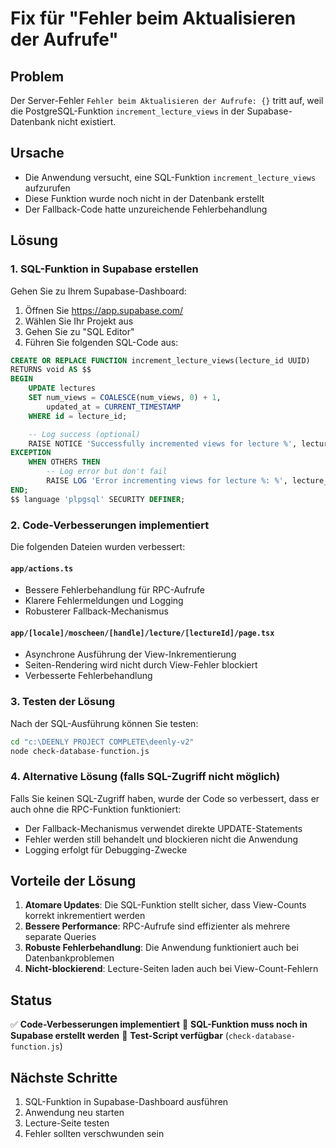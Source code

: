 # Fix für "Fehler beim Aktualisieren der Aufrufe"

## Problem

Der Server-Fehler `Fehler beim Aktualisieren der Aufrufe: {}` tritt auf, weil die PostgreSQL-Funktion `increment_lecture_views` in der Supabase-Datenbank nicht existiert.

## Ursache

- Die Anwendung versucht, eine SQL-Funktion `increment_lecture_views` aufzurufen
- Diese Funktion wurde noch nicht in der Datenbank erstellt
- Der Fallback-Code hatte unzureichende Fehlerbehandlung

## Lösung

### 1. SQL-Funktion in Supabase erstellen

Gehen Sie zu Ihrem Supabase-Dashboard:

1. Öffnen Sie https://app.supabase.com/
2. Wählen Sie Ihr Projekt aus
3. Gehen Sie zu "SQL Editor"
4. Führen Sie folgenden SQL-Code aus:

```sql
CREATE OR REPLACE FUNCTION increment_lecture_views(lecture_id UUID)
RETURNS void AS $$
BEGIN
    UPDATE lectures
    SET num_views = COALESCE(num_views, 0) + 1,
        updated_at = CURRENT_TIMESTAMP
    WHERE id = lecture_id;

    -- Log success (optional)
    RAISE NOTICE 'Successfully incremented views for lecture %', lecture_id;
EXCEPTION
    WHEN OTHERS THEN
        -- Log error but don't fail
        RAISE LOG 'Error incrementing views for lecture %: %', lecture_id, SQLERRM;
END;
$$ language 'plpgsql' SECURITY DEFINER;
```

### 2. Code-Verbesserungen implementiert

Die folgenden Dateien wurden verbessert:

#### `app/actions.ts`

- Bessere Fehlerbehandlung für RPC-Aufrufe
- Klarere Fehlermeldungen und Logging
- Robusterer Fallback-Mechanismus

#### `app/[locale]/moscheen/[handle]/lecture/[lectureId]/page.tsx`

- Asynchrone Ausführung der View-Inkrementierung
- Seiten-Rendering wird nicht durch View-Fehler blockiert
- Verbesserte Fehlerbehandlung

### 3. Testen der Lösung

Nach der SQL-Ausführung können Sie testen:

```bash
cd "c:\DEENLY PROJECT COMPLETE\deenly-v2"
node check-database-function.js
```

### 4. Alternative Lösung (falls SQL-Zugriff nicht möglich)

Falls Sie keinen SQL-Zugriff haben, wurde der Code so verbessert, dass er auch ohne die RPC-Funktion funktioniert:

- Der Fallback-Mechanismus verwendet direkte UPDATE-Statements
- Fehler werden still behandelt und blockieren nicht die Anwendung
- Logging erfolgt für Debugging-Zwecke

## Vorteile der Lösung

1. **Atomare Updates**: Die SQL-Funktion stellt sicher, dass View-Counts korrekt inkrementiert werden
2. **Bessere Performance**: RPC-Aufrufe sind effizienter als mehrere separate Queries
3. **Robuste Fehlerbehandlung**: Die Anwendung funktioniert auch bei Datenbankproblemen
4. **Nicht-blockierend**: Lecture-Seiten laden auch bei View-Count-Fehlern

## Status

✅ **Code-Verbesserungen implementiert**
🔄 **SQL-Funktion muss noch in Supabase erstellt werden**
🧪 **Test-Script verfügbar** (`check-database-function.js`)

## Nächste Schritte

1. SQL-Funktion in Supabase-Dashboard ausführen
2. Anwendung neu starten
3. Lecture-Seite testen
4. Fehler sollten verschwunden sein
